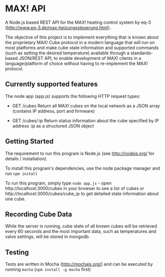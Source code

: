 
MAX! API
========

A Node.js based REST API for the MAX! heating control system by eq-3
(http://www.eq-3.de/max-heizungssteuerung.html).

The objective of this project is to implement everything that is known about the
proprietary MAX! Cube protocol in a modern language that will run on most
platforms and make cube state information and supported commands (such as setting
the desired temperature) available through a standards-based JSON/REST API, to
enable development of MAX! clients in a language/platform of choice without
having to re-implement the MAX! protocol.

Currently supported features
----------------------------

The node app (app.js) supports the following HTTP request types:

- GET /cubes
  Return all MAX! cubes on the local network as a JSON array (contains IP address,
  port and firmware)

- GET /cubes/:ip
  Return status information about the cube specified by IP address :ip as a
  structured JSON object

Getting Started
---------------

The requirement to run this program is Node.js (see http://nodejs.org/ for
details / installation).

To install this program's dependencies, use the node package manager and run
`npm install`

To run this program, simply type `node app.js` - open http://localhost:3000/cubes
in your browser to see a list of cubes or http://localhost:3000/cubes/cube_ip to
get detailed state information about one cube.

Recording Cube Data
-------------------

While the server is running, cube state of all known cubes will be retrieved every 
60 seconds and the most important data, such as temperatures and valve settings, 
will be stored in mongodb.

Testing
-------

Tests are written in Mocha (http://mochajs.org/) and can be executed by running 
`mocha` (`npm install -g mocha` first)

